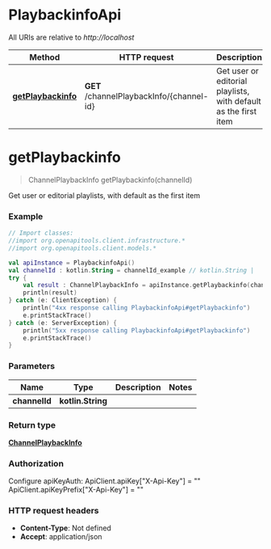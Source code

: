 # PlaybackinfoApi

All URIs are relative to *http://localhost*

Method | HTTP request | Description
------------- | ------------- | -------------
[**getPlaybackinfo**](PlaybackinfoApi.md#getPlaybackinfo) | **GET** /channelPlaybackInfo/{channel-id} | Get user or editorial playlists, with default as the first item


<a name="getPlaybackinfo"></a>
# **getPlaybackinfo**
> ChannelPlaybackInfo getPlaybackinfo(channelId)

Get user or editorial playlists, with default as the first item



### Example
```kotlin
// Import classes:
//import org.openapitools.client.infrastructure.*
//import org.openapitools.client.models.*

val apiInstance = PlaybackinfoApi()
val channelId : kotlin.String = channelId_example // kotlin.String | 
try {
    val result : ChannelPlaybackInfo = apiInstance.getPlaybackinfo(channelId)
    println(result)
} catch (e: ClientException) {
    println("4xx response calling PlaybackinfoApi#getPlaybackinfo")
    e.printStackTrace()
} catch (e: ServerException) {
    println("5xx response calling PlaybackinfoApi#getPlaybackinfo")
    e.printStackTrace()
}
```

### Parameters

Name | Type | Description  | Notes
------------- | ------------- | ------------- | -------------
 **channelId** | **kotlin.String**|  |

### Return type

[**ChannelPlaybackInfo**](ChannelPlaybackInfo.md)

### Authorization


Configure apiKeyAuth:
    ApiClient.apiKey["X-Api-Key"] = ""
    ApiClient.apiKeyPrefix["X-Api-Key"] = ""

### HTTP request headers

 - **Content-Type**: Not defined
 - **Accept**: application/json

